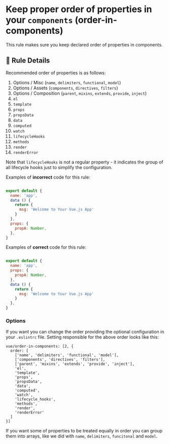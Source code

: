 # Keep proper order of properties in your `components` (order-in-components)

This rule makes sure you keep declared order of properties in components.

## :book: Rule Details

Recommended order of properties is as follows:

1. Options / Misc (`name`, `delimiters`, `functional`, `model`)
2. Options / Assets (`components`, `directives`, `filters`)
3. Options / Composition (`parent`, `mixins`, `extends`, `provide`, `inject`)
4. `el`
5. `template`
6. `props`
7. `propsData`
8. `data`
9. `computed`
10. `watch`
11. `lifecycleHooks`
12. `methods`
13. `render`
14. `renderError`

Note that `lifecycleHooks` is not a regular property - it indicates the group of all lifecycle hooks just to simplify the configuration.

Examples of **incorrect** code for this rule:

```js

export default {
  name: 'app',
  data () {
    return {
      msg: 'Welcome to Your Vue.js App'
    }
  },
  props: {
    propA: Number,
  },
}

```

Examples of **correct** code for this rule:

```js

export default {
  name: 'app',
  props: {
    propA: Number,
  },
  data () {
    return {
      msg: 'Welcome to Your Vue.js App'
    }
  },
}

```

### Options

If you want you can change the order providing the optional configuration in your `.eslintrc` file. Setting responsible for the above order looks like this:

```
vue/order-in-components: [2, {
  order: [
    ['name', 'delimiters', 'functional', 'model'],
    ['components', 'directives', 'filters'],
    ['parent', 'mixins', 'extends', 'provide', 'inject'],
    'el',
    'template',
    'props',
    'propsData',
    'data',
    'computed',
    'watch',
    'lifecycle_hooks',
    'methods',
    'render',
    'renderError'
  ]
}]
```

If you want some of properties to be treated equally in order you can group them into arrays, like we did with `name`, `delimiters`, `funcitonal` and `model`.
